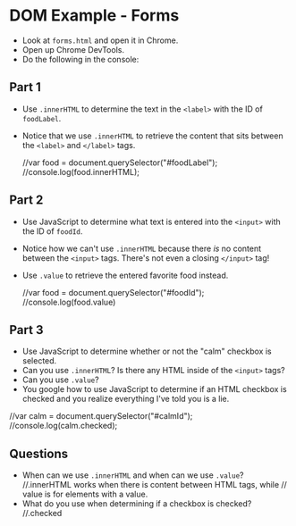 # DOM Example - Forms

- Look at `forms.html` and open it in Chrome.
- Open up Chrome DevTools.
- Do the following in the console:

## Part 1

- Use `.innerHTML` to determine the text in the `<label>` with the ID of
  `foodLabel`.
- Notice that we use `.innerHTML` to retrieve the content that sits
  between the `<label>` and `</label>` tags.

  //var food = document.querySelector("#foodLabel");
  //console.log(food.innerHTML);

## Part 2

- Use JavaScript to determine what text is entered into the `<input>`
  with the ID of `foodId`.
- Notice how we can't use `.innerHTML` because there *is* no content
  between the `<input>` tags. There's not even a closing `</input>`
  tag!
- Use `.value` to retrieve the entered favorite food instead.

	//var food = document.querySelector("#foodId");
	//console.log(food.value)
## Part 3

- Use JavaScript to determine whether or not the "calm" checkbox is
  selected.
- Can you use `.innerHTML`? Is there any HTML inside of the `<input>`
  tags?
- Can you use `.value`?
- You google how to use JavaScript to determine if an HTML checkbox is
  checked and you realize everything I've told you is a lie.

//var calm = document.querySelector("#calmId");
//console.log(calm.checked);

## Questions

- When can we use `.innerHTML` and when can we use `.value`?
//.innerHTML works when there is content between HTML tags, while
// value is for elements with a value.
- What do you use when determining if a checkbox is checked?
//.checked
